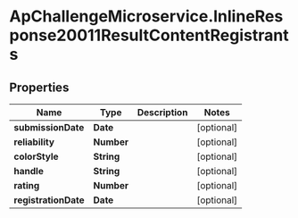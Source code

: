 # ApChallengeMicroservice.InlineResponse20011ResultContentRegistrants

## Properties
Name | Type | Description | Notes
------------ | ------------- | ------------- | -------------
**submissionDate** | **Date** |  | [optional] 
**reliability** | **Number** |  | [optional] 
**colorStyle** | **String** |  | [optional] 
**handle** | **String** |  | [optional] 
**rating** | **Number** |  | [optional] 
**registrationDate** | **Date** |  | [optional] 



